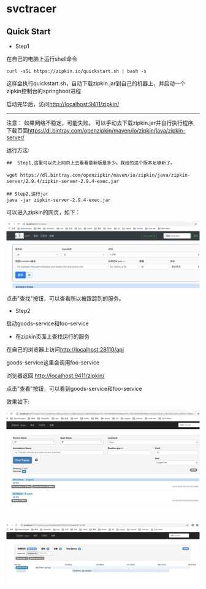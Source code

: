 # svctracer

## Quick Start

* Step1

在自己的电脑上运行shell命令
```shell
curl -sSL https://zipkin.io/quickstart.sh | bash -s
```

这样会执行quickstart.sh，自动下载zipkin.jar到自己的机器上，并启动一个zipkin控制台的springboot进程

启动完毕后，访问[http://localhost:9411/zipkin/](http://localhost:9411/zipkin/)

<hr/>

注意：
如果网络不稳定，可能失败。
可以手动去下载zipkin.jar并自行执行程序, 下载页面[https://dl.bintray.com/openzipkin/maven/io/zipkin/java/zipkin-server/
](https://dl.bintray.com/openzipkin/maven/io/zipkin/java/zipkin-server/
)

运行方法:
```shell
##  Step1,这里可以先上网页上去看看最新版是多少。我给的这个版本足够新了。

wget https://dl.bintray.com/openzipkin/maven/io/zipkin/java/zipkin-server/2.9.4/zipkin-server-2.9.4-exec.jar

## Step2,运行jar
java -jar zipkin-server-2.9.4-exec.jar

```

可以进入zipkin的网页，如下：

![zipkin](doc/image/zipkin.png)

点击"查找"按钮，可以查看所以被跟踪到的服务。

* Step2

启动goods-service和foo-service

* 在zipkin页面上查找运行的服务

在自己的浏览器上访问[http://localhost:28110/api](http://localhost:28110/api)

goods-service这里会调用foo-service

浏览器返回 [http://localhost:9411/zipkin/](http://localhost:9411/zipkin/)

点击"查看"按钮，可以看到goods-service和foo-service

效果如下:

![](doc/image/zipkin-result-1.png)

<br/>

![](doc/image/zipkin-result-2.png)


